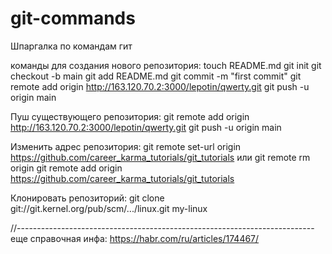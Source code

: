 # git-commands
Шпаргалка по командам гит

команды для создания нового репозитория:
touch README.md
git init
git checkout -b main
git add README.md
git commit -m "first commit"
git remote add origin http://163.120.70.2:3000/lepotin/qwerty.git
git push -u origin main

Пуш существующего репозитория:
git remote add origin http://163.120.70.2:3000/lepotin/qwerty.git
git push -u origin main

Изменить адрес репозитория:
git remote set-url origin https://github.com/career_karma_tutorials/git_tutorials
или
git remote rm origin
git remote add origin https://github.com/career_karma_tutorials/git_tutorials

Клонировать репозиторий:
git clone git://git.kernel.org/pub/scm/.../linux.git my-linux

//--------------------------------------------------------------------------
еще справочная инфа:
https://habr.com/ru/articles/174467/

